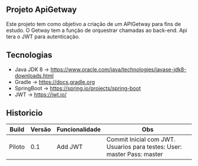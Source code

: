 ## Projeto ApiGetway 
Este projeto tem como objetivo a criação de um APIGetway para fins de estudo. O Getway tem a função de orquestrar chamadas ao back-end.
Api tera o JWT para autenticação.


## Tecnologias

- Java JDK 8   -> https://www.oracle.com/java/technologies/javase-jdk8-downloads.html
- Gradle       -> https://docs.gradle.org
- SpringBoot   -> https://spring.io/projects/spring-boot
- JWT          -> https://jwt.io/  


## Historicio

|   Build                 |  Versão |  Funcionalidade                  |  Obs                                             |
|-----------------------------|---------|---------------------------|-----------------------------------------------------------------|
| Piloto             |  0.1   |Add JWT | Commit Inicial com JWT. Usuarios para testes: User: master Pass: master                                             |



